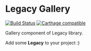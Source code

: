 Legacy Gallery
======

[![Build Status](https://travis-ci.com/eugeneego/legacy-gallery.svg?branch=master)](https://travis-ci.com/eugeneego/legacy-gallery)
[![Carthage compatible](https://img.shields.io/badge/Carthage-compatible-4BC51D.svg?style=flat)](https://github.com/Carthage/Carthage)

Gallery component of Legacy library.

Add some **Legacy** to your project :)

